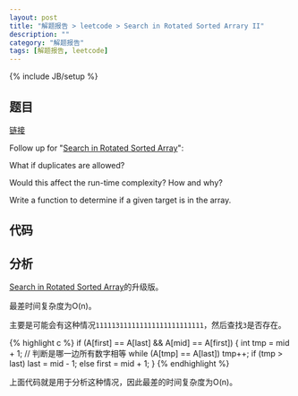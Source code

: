 ```yaml
---
layout: post
title: "解题报告 > leetcode > Search in Rotated Sorted Arrary II"
description: ""
category: "解题报告"
tags: [解题报告, leetcode]
---
```

{% include JB/setup %}

## 题目

[链接](https://oj.leetcode.com/problems/search-in-rotated-sorted-array-ii/)

Follow up for "[Search in Rotated Sorted Array](http://myspes.info/%E8%A7%A3%E9%A2%98%E6%8A%A5%E5%91%8A/2014/10/16/search_in_rotated_sorted_arrary/)":

What if duplicates are allowed?

Would this affect the run-time complexity? How and why?

Write a function to determine if a given target is in the array.

## 代码

<script src="https://gist.github.com/squirrel20/d39872d7f73fb57ac23b.js"></script>

## 分析

[Search in Rotated Sorted Array](http://myspes.info/%E8%A7%A3%E9%A2%98%E6%8A%A5%E5%91%8A/2014/10/16/search_in_rotated_sorted_arrary/)的升级版。

最差时间复杂度为O(n)。

主要是可能会有这种情况`111113111111111111111111111`，然后查找`3`是否存在。

{% highlight c %}
if (A[first] == A[last] && A[mid] == A[first]) {
    int tmp = mid + 1;
    // 判断是哪一边所有数字相等
    while (A[tmp] == A[last]) tmp++;
    if (tmp > last)
        last = mid - 1;
    else
        first = mid + 1;
}
{% endhighlight %}

上面代码就是用于分析这种情况，因此最差的时间复杂度为O(n)。
